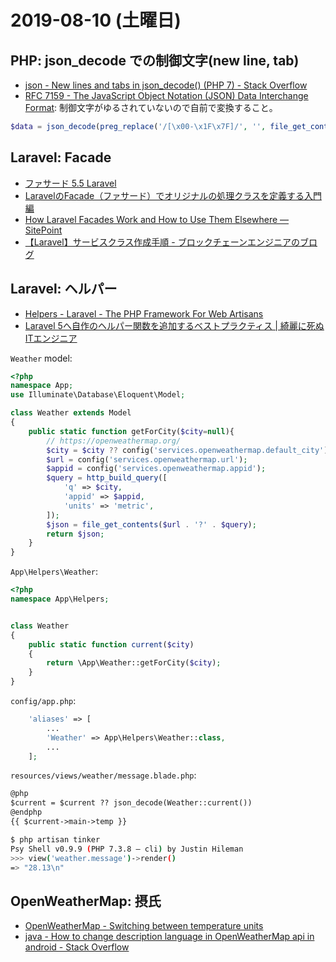 # 2019-08-10 (土曜日)

## PHP: json_decode での制御文字(new line, tab)

- [json - New lines and tabs in json_decode() (PHP 7) - Stack Overflow](https://stackoverflow.com/questions/34486346/new-lines-and-tabs-in-json-decode-php-7)
- [RFC 7159 - The JavaScript Object Notation (JSON) Data Interchange Format](https://tools.ietf.org/html/rfc7159#section-7): 制御文字がゆるされていないので自前で変換すること。

~~~php
$data = json_decode(preg_replace('/[\x00-\x1F\x7F]/', '', file_get_contents('/tmp/source.json')))
~~~

## Laravel: Facade

- [ファサード 5.5 Laravel](https://readouble.com/laravel/5.5/ja/facades.html)
- [LaravelのFacade（ファサード）でオリジナルの処理クラスを定義する入門編](https://www.ritolab.com/entry/88)
- [How Laravel Facades Work and How to Use Them Elsewhere — SitePoint](https://www.sitepoint.com/how-laravel-facades-work-and-how-to-use-them-elsewhere/)
- [【Laravel】サービスクラス作成手順 - ブロックチェーンエンジニアのブログ](https://daiki-sekiguchi.com/2018/08/31/laravel-how-to-make-service-class/)

## Laravel: ヘルパー

- [Helpers - Laravel - The PHP Framework For Web Artisans](https://laravel.com/docs/5.8/helpers)
- [Laravel 5へ自作のヘルパー関数を追加するベストプラクティス | 綺麗に死ぬITエンジニア](https://s8a.jp/laravel-custom-helper)

`Weather` model:

~~~php
<?php
namespace App;
use Illuminate\Database\Eloquent\Model;

class Weather extends Model
{
    public static function getForCity($city=null){
        // https://openweathermap.org/
        $city = $city ?? config('services.openweathermap.default_city') ;
        $url = config('services.openweathermap.url');
        $appid = config('services.openweathermap.appid');
        $query = http_build_query([
            'q' => $city,
            'appid' => $appid,
            'units' => 'metric',
        ]);
        $json = file_get_contents($url . '?' . $query);
        return $json;
    }
}
~~~

`App\Helpers\Weather`:

~~~php
<?php
namespace App\Helpers;


class Weather
{
    public static function current($city)
    {
        return \App\Weather::getForCity($city);
    }
}
~~~

`config/app.php`:

~~~php
    'aliases' => [
        ...
        'Weather' => App\Helpers\Weather::class,
        ...
    ];
~~~

`resources/views/weather/message.blade.php`:

~~~html
@php
$current = $current ?? json_decode(Weather::current())
@endphp
{{ $current->main->temp }}
~~~

~~~bash
$ php artisan tinker
Psy Shell v0.9.9 (PHP 7.3.8 — cli) by Justin Hileman
>>> view('weather.message')->render()
=> "28.13\n"
~~~

## OpenWeatherMap: 摂氏

- [OpenWeatherMap - Switching between temperature units](https://openweathermap.desk.com/customer/en/portal/articles/1996493-switching-between-temperature-units)
- [java - How to change description language in OpenWeatherMap api in android - Stack Overflow](https://stackoverflow.com/questions/49555188/how-to-change-description-language-in-openweathermap-api-in-android)


<script src="https://gist.github.com/hdknr/abb774a278848925f06894097e6e57e4.js"></script>
